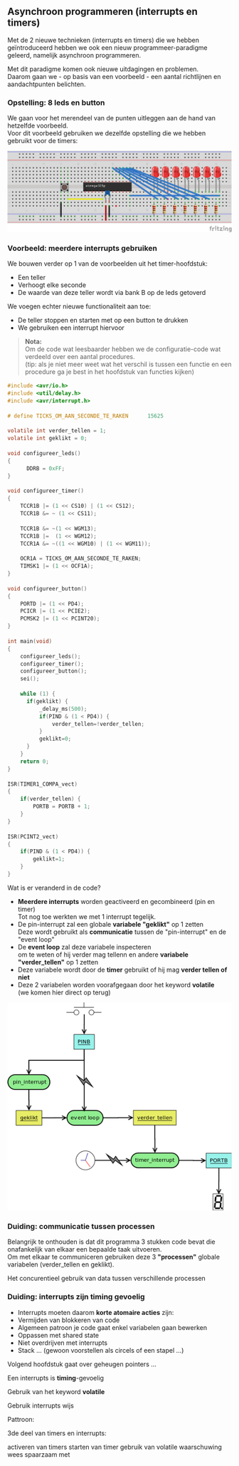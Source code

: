 ## Asynchroon programmeren (interrupts en timers)

Met de 2 nieuwe technieken (interrupts en timers) die we hebben geïntroduceerd hebben we ook een nieuw programmeer-paradigme geleerd, namelijk asynchroon programmeren.

Met dit paradigme komen ook nieuwe uitdagingen en problemen.  
Daarom gaan we - op basis van een voorbeeld - een aantal richtlijnen en aandachtpunten belichten.

### Opstelling: 8 leds en button

We gaan voor het merendeel van de punten uitleggen aan de hand van hetzelfde voorbeeld.  
Voor dit voorbeeld gebruiken we dezelfde opstelling die we hebben gebruikt voor de timers:

![](../../pictures/8_led_with_button_bb.png)

### Voorbeeld: meerdere interrupts gebruiken

We bouwen verder op 1 van de voorbeelden uit het timer-hoofdstuk:

* Een teller
* Verhoogt elke seconde
* De waarde van deze teller wordt via bank B op de leds getoverd

We voegen echter nieuwe functionaliteit aan toe:

* De teller stoppen en starten met op een button te drukken
* We gebruiken een interrupt hiervoor

> **Nota:**   
> Om de code wat leesbaarder hebben we de configuratie-code wat verdeeld over een aantal procedures.  
> (tip: als je niet meer weet wat het verschil is tussen een functie en een procedure ga je best in het hoofdstuk van functies kijken)

```c
#include <avr/io.h>
#include <util/delay.h>
#include <avr/interrupt.h>

# define TICKS_OM_AAN_SECONDE_TE_RAKEN      15625

volatile int verder_tellen = 1;
volatile int geklikt = 0;

void configureer_leds()
{
      DDRB = 0xFF;
}

void configureer_timer()
{
    TCCR1B |= (1 << CS10) | (1 << CS12);
    TCCR1B &= ~ (1 << CS11);

    TCCR1B &= ~(1 << WGM13);
    TCCR1B |=  (1 << WGM12);
    TCCR1A &= ~((1 << WGM10) | (1 << WGM11));

    OCR1A = TICKS_OM_AAN_SECONDE_TE_RAKEN;
    TIMSK1 |= (1 << OCF1A);
}

void configureer_button()
{
    PORTD |= (1 << PD4);
    PCICR |= (1 << PCIE2);
    PCMSK2 |= (1 << PCINT20);
}

int main(void)
{
    configureer_leds();
    configureer_timer();
    configureer_button();
    sei();

    while (1) {
      if(geklikt) {
          _delay_ms(500);
          if(PIND & (1 < PD4)) {
              verder_tellen=!verder_tellen;
          }
          geklikt=0;
      }
    }
    return 0;
}

ISR(TIMER1_COMPA_vect)
{
    if(verder_tellen) {
        PORTB = PORTB + 1;
    }
}

ISR(PCINT2_vect)
{
    if(PIND & (1 < PD4)) {
        geklikt=1;
    }
}
```

Wat is er veranderd in de code?

* **Meerdere interrupts** worden geactiveerd en gecombineerd (pin en timer)  
  Tot nog toe werkten we met 1 interrupt tegelijk.
* De pin-interrupt zal een globale **variabele "geklikt"** op 1 zetten  
  Deze wordt gebruikt als **communicatie** tussen de "pin-interrupt" en de "event loop"
* De **event loop** zal deze variabele inspecteren  
  om te weten of hij verder mag tellenn en andere **variabele "verder_tellen"** op 1 zetten
* Deze variabele wordt door de **timer** gebruikt of hij mag **verder tellen of niet**
* Deze 2 variabelen worden voorafgegaan door het keyword **volatile**  
  (we komen hier direct op terug)

![](../../pictures/avr_timer_and_otherinterrupts.png)

### Duiding: communicatie tussen processen

Belangrijk te onthouden is dat dit programma 3 stukken code bevat die onafankelijk van elkaar een bepaalde taak uitvoeren.  
Om met elkaar te communiceren gebruiken deze 3 **"processen"** globale variabelen (verder_tellen en geklikt).  

Het concurentieel gebruik van data tussen verschillende processen

### Duiding: interrupts zijn timing gevoelig

* Interrupts moeten daarom **korte atomaire acties** zijn:  
* Vermijden van blokkeren van code
* Algemeen patroon je code gaat enkel variabelen gaan bewerken
* Oppassen met shared state
* Niet overdrijven met interrupts
* Stack ... (gewoon voorstellen als circels of een stapel ...)

Volgend hoofdstuk gaat over geheugen pointers ...

Een interrupts is **timing**-gevoelig

Gebruik van het keyword **volatile**

Gebruik interrupts wijs

Pattroon:

3de deel van timers en interrupts:

activeren van timers
starten van timer
gebruik van volatile
waarschuwing wees spaarzaam met
